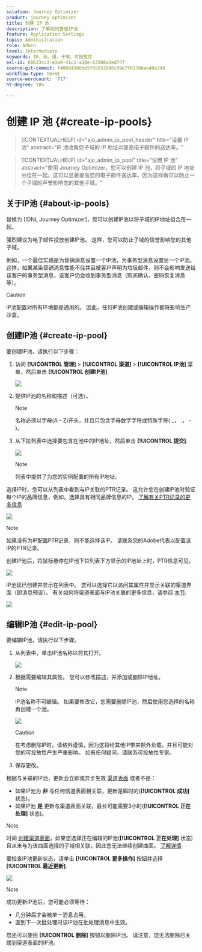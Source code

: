 ```yaml
---
solution: Journey Optimizer
product: journey optimizer
title: 创建 IP 池
description: 了解如何管理IP池
feature: Application Settings
topic: Administration
role: Admin
level: Intermediate
keywords: IP、池、组、子域、可投放性
exl-id: 606334c3-e3e6-41c1-a10e-63508a3ed747
source-git-commit: f4068450dde5f85652096c09e7f817dbab40a3d8
workflow-type: tm+mt
source-wordcount: '717'
ht-degree: 10%

---
```


# 创建 IP 池 {#create-ip-pools}

>[!CONTEXTUALHELP]
>id="ajo_admin_ip_pool_header"
>title="设置 IP 池"
>abstract="IP 池收集您子域的 IP 地址以提高电子邮件的送达率。"

>[!CONTEXTUALHELP]
>id="ajo_admin_ip_pool"
>title="设置 IP 池"
>abstract="使用 Journey Optimizer，您可以创建 IP 池，将子域的 IP 地址分组在一起。这可以显著提高您的电子邮件送达率，因为这样做可以防止一个子域的声誉影响您的其他子域。"

## 关于IP池 {#about-ip-pools}

替换为 [!DNL Journey Optimizer]，您可以创建IP池以将子域的IP地址组合在一起。

强烈建议为电子邮件投放创建IP池。 这样，您可以防止子域的信誉影响您的其他子域。

例如，一个最佳实践是为营销消息设置一个IP池，为事务型消息设置另一个IP池。 这样，如果某条营销消息性能不佳并且被客户声明为垃圾邮件，则不会影响发送给该客户的事务型消息，该客户仍会收到事务型消息（购买确认、密码恢复消息等）。

>[!CAUTION]
>
>IP池配置对所有环境都是通用的。 因此，任何IP池创建或编辑操作都将影响生产沙盒。

## 创建IP池 {#create-ip-pool}

要创建IP池，请执行以下步骤：

1. 访问 **[!UICONTROL 管理]** > **[!UICONTROL 渠道]** > **[!UICONTROL IP池]** 菜单，然后单击 **[!UICONTROL 创建IP池]**.

   ![](assets/ip-pool-create.png)

1. 提供IP池的名称和描述（可选）。

   >[!NOTE]
   >
   >名称必须以字母(A - Z)开头，并且只包含字母数字字符或特殊字符( _， .， - )。

1. 从下拉列表中选择要包含在池中的IP地址，然后单击 **[!UICONTROL 提交]**.

   ![](assets/ip-pool-config.png)

   >[!NOTE]
   >
   >列表中提供了为您的实例配置的所有IP地址。

选择IP时，您可以从列表中看到与IP关联的PTR记录。 这允许您在创建IP池时验证每个IP的品牌信息，例如，选择具有相同品牌信息的IP。 [了解有关PTR记录的更多信息](ptr-records.md)

![](assets/ip-pool-ptr-record.png)

>[!NOTE]
>
>如果没有为IP配置PTR记录，则不能选择该IP。 请联系您的Adobe代表以配置该IP的PTR记录。

创建IP池后，将鼠标悬停在IP池下拉列表下方显示的IP地址上时，PTR信息可见。

![](assets/ip-pool-ptr-record-tooltip.png)

IP池现已创建并显示在列表中。 您可以选择它以访问其属性并显示关联的渠道界面（即消息预设）。 有关如何将渠道表面与IP池关联的更多信息，请参阅 [本节](channel-surfaces.md).

![](assets/ip-pool-created.png)

## 编辑IP池 {#edit-ip-pool}

要编辑IP池，请执行以下步骤。

1. 从列表中，单击IP池名称以将其打开。

   ![](assets/ip-pool-list.png)

1. 根据需要编辑其属性。 您可以修改描述，并添加或删除IP地址。

   >[!NOTE]
   >
   >IP池名称不可编辑。 如果要修改它，您需要删除IP池，然后使用您选择的名称再创建一个池。

   ![](assets/ip-pool-edit.png)

   >[!CAUTION]
   >
   >在考虑删除IP时，请格外谨慎，因为这将给其他IP带来额外负载，并且可能对您的可投放性产生严重影响。 如有任何疑问，请联系可投放性专家。

1. 保存更改。

根据与关联的IP池，更新会立即或异步生效 [渠道表面](channel-surfaces.md) 或者不是：

* 如果IP池为 **非** 与任何信道表面相关联，更新是瞬时的(**[!UICONTROL 成功]** 状态)。
* 如果IP池 **是** 更新与渠道表面关联，最长可能需要3小时(**[!UICONTROL 正在处理]** 状态)。

>[!NOTE]
>
>时间 [创建渠道表面](channel-surfaces.md#create-channel-surface)，如果您选择正在编辑的IP池(**[!UICONTROL 正在处理]** 状态)且从未与为该曲面选择的子域相关联，因此您无法继续创建曲面。 [了解详情](channel-surfaces.md#subdomains-and-ip-pools)

要检查IP池更新状态，请单击 **[!UICONTROL 更多操作]** 按钮并选择 **[!UICONTROL 最近更新]**.

![](assets/ip-pool-recent-update.png)

>[!NOTE]
>
>成功更新IP池后，您可能必须等待：
>* 几分钟后才会被单一消息占用，
>* 直到下一次批处理时该IP池在批处理消息中生效。


您还可以使用 **[!UICONTROL 删除]** 按钮以删除IP池。 请注意，您无法删除已关联到渠道表面的IP池。

